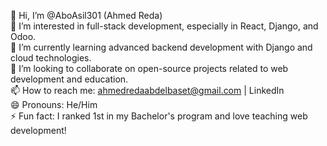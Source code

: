 👋 Hi, I’m @AboAsil301 (Ahmed Reda)<br>
👀 I’m interested in full-stack development, especially in React, Django, and Odoo.<br>
🌱 I’m currently learning advanced backend development with Django and cloud technologies.<br>
💞️ I’m looking to collaborate on open-source projects related to web development and education.<br>
📫 How to reach me: ahmedredaabdelbaset@gmail.com | LinkedIn <br>
😄 Pronouns: He/Him <br>
⚡ Fun fact: I ranked 1st in my Bachelor's program and love teaching web development!<br>

<!---
AboAsil301/AboAsil301 is a ✨ special ✨ repository because its `README.md` (this file) appears on your GitHub profile.
You can click the Preview link to take a look at your changes.
--->
